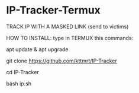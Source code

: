# IP-Tracker-Termux
TRACK IP WITH A MASKED LINK (send to victims)

HOW TO INSTALL: type in TERMUX this commands:

apt update & apt upgrade

git clone https://github.com/kttmrt/IP-Tracker

cd IP-Tracker

bash ip.sh




